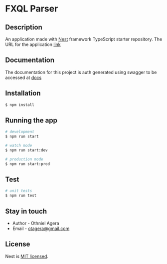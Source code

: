 # FXQL Parser

## Description

An application made with [Nest](https://github.com/nestjs/nest) framework TypeScript starter repository. The URL for the application [link](https://fxql-backend-w8pi.onrender.com)

## Documentation

The documentation for this project is auth generated using swagger to be accessed at [docs](https://fxql-backend-w8pi.onrender.com/api)


## Installation

```bash
$ npm install
```

## Running the app

```bash
# development
$ npm run start

# watch mode
$ npm run start:dev

# production mode
$ npm run start:prod
```

## Test

```bash
# unit tests
$ npm run test
```

## Stay in touch

- Author - Othniel Agera
- Email - [otagera@gmail.com](maito:otagera@gmail.com)

## License

Nest is [MIT licensed](LICENSE).
